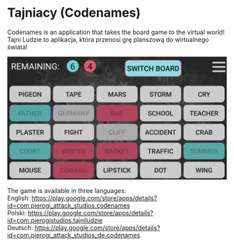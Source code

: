 # Tajniacy (Codenames)

Codenames is an application that takes the board game to the virtual world!  
Tajni Ludzie to aplikacja, która przenosi grę planszową do wirtualnego świata!

<p align="center">
  <img width="800" src="https://github.com/PawelMiera/Tajniacy/blob/master/background.png">
</p>

The game is available in three languages:  
English: https://play.google.com/store/apps/details?id=com.pierogi_attack_studios.codenames  
Polski: https://play.google.com/store/apps/details?id=com.pierogistudios.tajniludzie  
Deutsch: https://play.google.com/store/apps/details?id=com.pierogi_attack_studios_de.codenames  
